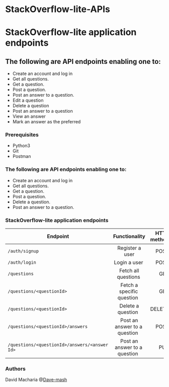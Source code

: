 # StackOverflow-lite-APIs

# StackOverflow-lite application endpoints
## The following are API endpoints enabling one to:
* Create an account and log in 
* Get all questions.
* Get a question.
* Post a question.
* Post an answer to a question.
* Edit a question
* Delete a question
* Post an answer to a question
* View an answer
* Mark an answer as the preferred
### Prerequisites
* Python3
* Git
* Postman
### The following are API endpoints enabling one to:
* Create an account and log in 
* Get all questions.
* Get a question.
* Post a question.
* Delete a question.
* Post an answer to a question.
### StackOverflow-lite application endpoints
| Endpoint        | Functionality           | HTTP method  |
| ------------- |:-------------:| -----:|
| `/auth/signup`      | Register a user | POST |
| `/auth/login`      | Login a user       |   POST |
| `/questions` | Fetch all questions       |    GET |
| `/questions/<questionId>` | Fetch a specific  question        |    GET |
| `/questions/<questionId>` | Delete a question        |    DELETE |
| `/questions/<questionId>/answers` | Post an answer to a  question        |    POST |
| `/questions/<questionId>/answers/<answer Id>` | Post an answer to a  question        |    PUT |

### Authors
David Macharia @[Dave-mash](https://github.com/Dave-mash)
